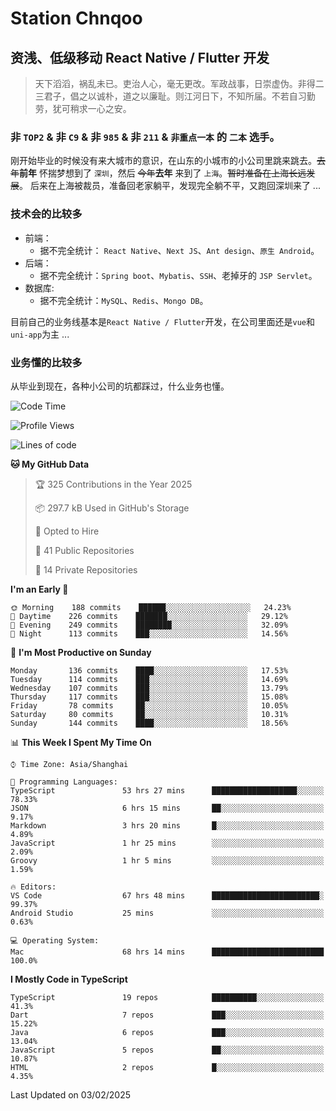 # Station Chnqoo

## 资浅、低级移动 React Native / Flutter 开发

> 天下滔滔，祸乱未已。吏治人心，毫无更改。军政战事，日崇虚伪。非得二三君子，倡之以诚朴，道之以廉耻。则江河日下，不知所届。不若自习勤劳，犹可稍求一心之安。

### 非 `TOP2` & 非 `C9` & 非 `985` & 非 `211` & `非重点一本` 的 `二本` 选手。

刚开始毕业的时候没有来大城市的意识，在山东的小城市的小公司里跳来跳去。~~去年~~**前年** 怀揣梦想到了 `深圳`，然后 ~~今年~~**去年** 来到了 `上海`。~~暂时准备在上海长远发展~~。
后来在上海被裁员，准备回老家躺平，发现完全躺不平，又跑回深圳来了 ...

### 技术会的比较多

- 前端：
  - 据不完全统计： `React Native`、`Next JS`、`Ant design`、`原生 Android`。
- 后端：
  - 据不完全统计：`Spring boot`、`Mybatis`、`SSH`、老掉牙的 `JSP Servlet`。
- 数据库:
  - 据不完全统计：`MySQL`、`Redis`、`Mongo DB`。

目前自己的业务线基本是`React Native / Flutter`开发，在公司里面还是`vue`和`uni-app`为主 ...

### 业务懂的比较多

从毕业到现在，各种小公司的坑都踩过，什么业务也懂。

<!--START_SECTION:waka-->
![Code Time](http://img.shields.io/badge/Code%20Time-7%2C426%20hrs%2034%20mins-blue)

![Profile Views](http://img.shields.io/badge/Profile%20Views-0-blue)

![Lines of code](https://img.shields.io/badge/From%20Hello%20World%20I%27ve%20Written-496%20Thousand%20lines%20of%20code-blue)

**🐱 My GitHub Data** 

> 🏆 325 Contributions in the Year 2025
 > 
> 📦 297.7 kB Used in GitHub's Storage 
 > 
> 💼 Opted to Hire
 > 
> 📜 41 Public Repositories 
 > 
> 🔑 14 Private Repositories  
 > 
**I'm an Early 🐤** 

```text
🌞 Morning    188 commits    ██████░░░░░░░░░░░░░░░░░░░   24.23% 
🌆 Daytime    226 commits    ███████░░░░░░░░░░░░░░░░░░   29.12% 
🌃 Evening    249 commits    ████████░░░░░░░░░░░░░░░░░   32.09% 
🌙 Night      113 commits    ███░░░░░░░░░░░░░░░░░░░░░░   14.56%

```
📅 **I'm Most Productive on Sunday** 

```text
Monday       136 commits    ████░░░░░░░░░░░░░░░░░░░░░   17.53% 
Tuesday      114 commits    ███░░░░░░░░░░░░░░░░░░░░░░   14.69% 
Wednesday    107 commits    ███░░░░░░░░░░░░░░░░░░░░░░   13.79% 
Thursday     117 commits    ███░░░░░░░░░░░░░░░░░░░░░░   15.08% 
Friday       78 commits     ██░░░░░░░░░░░░░░░░░░░░░░░   10.05% 
Saturday     80 commits     ██░░░░░░░░░░░░░░░░░░░░░░░   10.31% 
Sunday       144 commits    ████░░░░░░░░░░░░░░░░░░░░░   18.56%

```


📊 **This Week I Spent My Time On** 

```text
⌚︎ Time Zone: Asia/Shanghai

💬 Programming Languages: 
TypeScript               53 hrs 27 mins      ███████████████████░░░░░░   78.33% 
JSON                     6 hrs 15 mins       ██░░░░░░░░░░░░░░░░░░░░░░░   9.17% 
Markdown                 3 hrs 20 mins       █░░░░░░░░░░░░░░░░░░░░░░░░   4.89% 
JavaScript               1 hr 25 mins        ░░░░░░░░░░░░░░░░░░░░░░░░░   2.09% 
Groovy                   1 hr 5 mins         ░░░░░░░░░░░░░░░░░░░░░░░░░   1.59%

🔥 Editors: 
VS Code                  67 hrs 48 mins      ████████████████████████░   99.37% 
Android Studio           25 mins             ░░░░░░░░░░░░░░░░░░░░░░░░░   0.63%

💻 Operating System: 
Mac                      68 hrs 14 mins      █████████████████████████   100.0%

```

**I Mostly Code in TypeScript** 

```text
TypeScript               19 repos            ██████████░░░░░░░░░░░░░░░   41.3% 
Dart                     7 repos             ███░░░░░░░░░░░░░░░░░░░░░░   15.22% 
Java                     6 repos             ███░░░░░░░░░░░░░░░░░░░░░░   13.04% 
JavaScript               5 repos             ██░░░░░░░░░░░░░░░░░░░░░░░   10.87% 
HTML                     2 repos             █░░░░░░░░░░░░░░░░░░░░░░░░   4.35%

```



 Last Updated on 03/02/2025
<!--END_SECTION:waka-->

<!---
ChenqiaoStation/ChenqiaoStation is a ✨ special ✨ repository because its `README.md` (this file) appears on your GitHub profile.
You can click the Preview link to take a look at your changes.
--->
